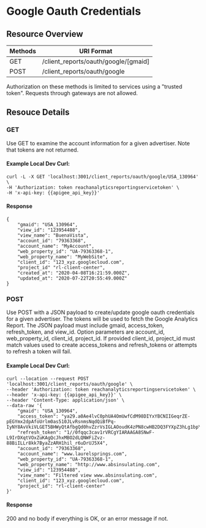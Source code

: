 # Google Oauth Credentials

## Resource Overview

| Methods | URI Format |
|---|---|
| GET |  /client_reports/oauth/google/[gmaid] |
| POST |            /client_reports/oauth/google |

Authorization on these methods is limited to services using a "trusted token".  Requests through gateways are not allowed.

## Resouce Details

### GET

Use GET to examine the account information for a given advertiser.  Note that tokens are not returned.

#### Example Local Dev Curl:

```
curl -L -X GET 'localhost:3001/client_reports/oauth/google/USA_130964' \
-H 'Authorization: token reachanalyticsreportingservicetoken' \
-H 'x-api-key: {{apigee_api_key}}'
```

#### Response

```
{
    "gmaid": "USA_130964",
    "view_id": "123954488",
    "view_name": "BuenaVista",
    "account_id": "79363368",
    "account_name": "MyAccount",
    "web_property_id": "UA-79363368-1",
    "web_property_name": "MyWebSite",
    "client_id": "123_xyz.googlecloud.com",
    "project_id" "rl-client-center",
    "created_at": "2020-04-08T16:21:59.000Z",
    "updated_at": "2020-07-22T20:55:49.000Z"
}
```

### POST

Use POST with a JSON payload to create/update google oauth credentials for a given advertiser.  The tokens will be used to fetch the Google Analytics Report.  The JSON payload must include gmaid, access_token, refresh_token, and view_id.  Option parameters are account_id, web_property_id, client_id, project_id. If provided client_id, project_id must match values used to create access_tokens and refresh_tokens or attempts to refresh a token will fail.

#### Example Local Dev Curl:

```
curl --location --request POST 'localhost:3001/client_reports/oauth/google' \
--header 'Authorization: token reachanalyticsreportingservicetoken' \
--header 'x-api-key: {{apigee_api_key}}' \
--header 'Content-Type: application/json' \
--data-raw '{
	"gmaid": "USA_130964",
	"access_token": "ya29.a0Ae4lvC0phUA4OmUwfCdM98DIYxYBCNIIGeqrZE-pEGYmx2dpAfoUrlm0as510JLvRsnmsNqdQiBfPq-IyNY8AvVkiVLGET5BHWyQtAfbgQd0hvZzrVsIGLAOoudK4zPN8cwHB2DQ3FYXpZ3hLg1bpYAjAL4SNCeAJOF4",
	"refresh_token": "1//0fqqc3cav1rVRCgYIARAAGA8SNwF-L9IrDXqtVOxZuKAgQcJhxMBO2dLQNWFiZvz-88BiILLr8kk7ByaZzARH1hil_r6uDrUJ5X4",
	"account_id": "79363368",
	"account_name": "www.laurelsprings.com",
	"web_property_id": "UA-79363368-1",
	"web_property_name": "http://www.absinsulating.com",
	"view_id": "123954488",
	"view_name": "Filtered view www.absinsulating.com",
    "client_id": "123_xyz.googlecloud.com",
    "project_id": "rl-client-center"
}'
```

#### Response

200 and no body if everything is OK, or an error message if not.
